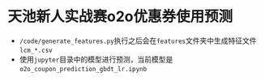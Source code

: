 # 天池新人实战赛o2o优惠券使用预测

+ `/code/generate_features.py`执行之后会在`features`文件夹中生成特征文件`lcm_*.csv`
+ 使用`jupyter`目录中的模型进行预测，当前模型是`o2o_coupon_prediction_gbdt_lr.ipynb`